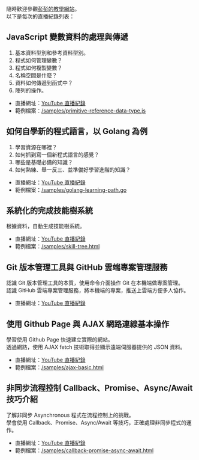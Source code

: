 隨時歡迎參觀[彭彭的教學網站](https://training.pada-x.com/)。  
以下是每次的直播紀錄列表：

## JavaScript 變數資料的處理與傳遞

1. 基本資料型別和參考資料型別。
2. 程式如何管理變數？
3. 程式如何複製變數？
4. 名稱空間是什麼？
5. 資料如何傳遞到函式中？
6. 陣列的操作。

- 直播網址：[YouTube 直播紀錄](https://www.youtube.com/watch?v=43VI2zWSpd0)
- 範例檔案：[/samples/primitive-reference-data-type.js](https://github.com/cwpeng/live-records-samples/blob/master/samples/primitive-reference-data-type.js)

## 如何自學新的程式語言，以 Golang 為例

1. 學習資源在哪裡？
2. 如何抓到寫一個新程式語言的感覺？
3. 哪些是基礎必備的知識？
4. 如何熟練、舉一反三、並準備好學習進階的知識？

- 直播網址：[YouTube 直播紀錄](https://www.youtube.com/watch?v=jZhcpzhjix8)
- 範例檔案：[/samples/golang-learning-path.go](https://github.com/cwpeng/live-records-samples/blob/master/samples/golang-learning-path.go)

## 系統化的完成技能樹系統

根據資料，自動生成技能樹系統。

- 直播網址：[YouTube 直播紀錄](https://www.youtube.com/watch?v=tAKoBulUArg)
- 範例檔案：[/samples/skill-tree.html](https://github.com/cwpeng/live-records-samples/blob/master/samples/skill-tree.html)

## Git 版本管理工具與 GitHub 雲端專案管理服務

認識 Git 版本管理工具的本質，使用命令介面操作 Git 在本機端做專案管理。  
認識 GitHub 雲端專案管理服務，將本機端的專案，推送上雲端方便多人協作。

- 直播網址：[YouTube 直播紀錄](https://www.youtube.com/watch?v=NugoF40e6Dk)

## 使用 Github Page 與 AJAX 網路連線基本操作

學習使用 Github Page 快速建立實際的網站。  
透過網路，使用 AJAX fetch 技術取得並顯示遠端伺服器提供的 JSON 資料。

- 直播網址：[YouTube 直播紀錄](https://www.youtube.com/watch?v=ZNBwugL-u1o)
- 範例檔案：[/samples/ajax-basic.html](https://github.com/cwpeng/live-records-samples/blob/master/samples/ajax-basic.html)

## 非同步流程控制 Callback、Promise、Async/Await 技巧介紹

了解非同步 Asynchronous 程式在流程控制上的挑戰。  
學會使用 Callback、Promise、Async/Await 等技巧，正確處理非同步程式的運作。

- 直播網址：[YouTube 直播紀錄](https://www.youtube.com/watch?v=NOprCnnjHm0)
- 範例檔案：[/samples/callback-promise-async-await.html](https://github.com/cwpeng/live-records-samples/blob/master/samples/callback-promise-async-await.html)
